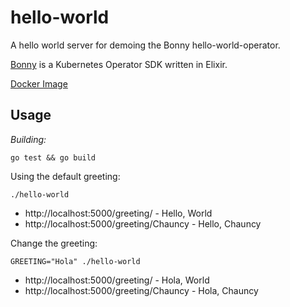 # hello-world

A hello world server for demoing the Bonny hello-world-operator.

[Bonny](https://github.com/coryodaniel/bonny) is a Kubernetes Operator SDK written in Elixir.

[Docker Image](https://quay.io/coryodaniel/hello-world)

## Usage

*Building:* 

```shell
go test && go build
```

Using the default greeting:

```shell
./hello-world
```

* http://localhost:5000/greeting/ - Hello, World
* http://localhost:5000/greeting/Chauncy - Hello, Chauncy

Change the greeting:

```shell
GREETING="Hola" ./hello-world
```

* http://localhost:5000/greeting/ - Hola, World
* http://localhost:5000/greeting/Chauncy - Hola, Chauncy
